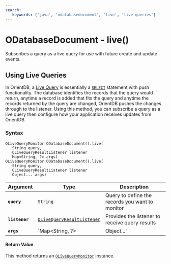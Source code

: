 ```yaml
---
search:
   keywords: ['java', 'odatabasedocument', 'live', 'live queries']
---
```


# ODatabaseDocument - live()

Subscribes a query as a live query for use with future create and update events.

## Using Live Queries

In OrientDB, a [Live Query](../../Live-Query.md) is essentially a [`SELECT`](../../../sql/SQL-Query.md) statement with push functionality.  The database identifies the records that the query would return, anytime a record is added that fits the query and anytime the records returned by the query are changed, OrientDB pushes the changes through to the listener.  Using this method, you can subscribe a query as a live query then configure how your application receives updates from OrientDB.

### Syntax

```
OLiveQueryMonitor ODatabaseDocument().live(
   String query,
   OLiveQueryResultListener listener
   Map<String, ?> args)
OLiveQueryMonitor ODatabaseDocument().live(
   String query,
   OLiveQueryResultListener listener
   Object... args)
```

| Argument | Type | Description |
|---|---|---|
| **`query`** | `String` | Query to define the records you want to monitor |
| **`listener`** | [`OLiveQueryResultListener`](../OLiveQueryResultListener.md) | Provides the listener to receive query results |
| **`args`** | `Map<String, ?>| Object...` | Arguments used in formatting the query |


#### Return Value

This method returns an [`OLiveQueryMonitor`](../OLiveQueryMonitor.md) instance.


